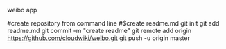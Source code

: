 weibo app

#create repository from command line
#$create readme.md
git init
git add readme.md
git commit -m "create readme"
git remote add origin https://github.com/cloudwiki/weibo.git
git push -u origin master


